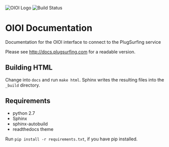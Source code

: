 ![OIOI Logo](https://www.plugsurfing.com/assets/img/icons/ps-oioi-logo-small.png)
![Build Status](https://api.travis-ci.org/PlugSurfing/oioi-documentation.svg)

# OIOI Documentation
Documentation for the OIOI interface to connect to the PlugSurfing service

Please see http://docs.plugsurfing.com for a readable version.

## Building HTML
Change into `docs` and run `make html`.
Sphinx writes the resulting files into the `_build` directory.

## Requirements
- python 2.7
- Sphinx
- sphinx-autobuild
- readthedocs theme

Run `pip install -r requirements.txt`, if you have pip installed.
